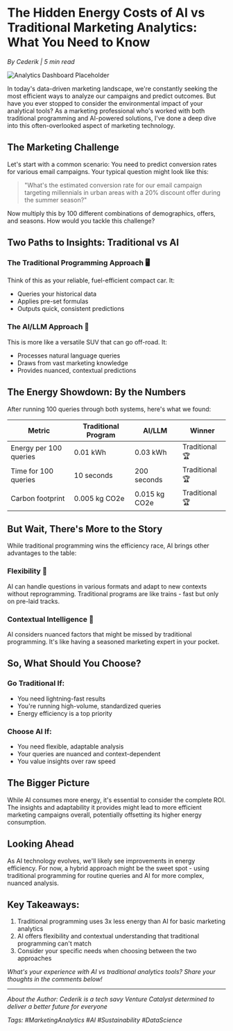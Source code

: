 # The Hidden Energy Costs of AI vs Traditional Marketing Analytics: What You Need to Know

*By Cederik | 5 min read*

![Analytics Dashboard Placeholder](https://via.placeholder.com/800x400)

In today's data-driven marketing landscape, we're constantly seeking the most efficient ways to analyze our campaigns and predict outcomes. But have you ever stopped to consider the environmental impact of your analytical tools? As a marketing professional who's worked with both traditional programming and AI-powered solutions, I've done a deep dive into this often-overlooked aspect of marketing technology.

## The Marketing Challenge

Let's start with a common scenario: You need to predict conversion rates for various email campaigns. Your typical question might look like this:

> "What's the estimated conversion rate for our email campaign targeting millennials in urban areas with a 20% discount offer during the summer season?"

Now multiply this by 100 different combinations of demographics, offers, and seasons. How would you tackle this challenge?

## Two Paths to Insights: Traditional vs AI

### The Traditional Programming Approach 🖥️
Think of this as your reliable, fuel-efficient compact car. It:
- Queries your historical data
- Applies pre-set formulas
- Outputs quick, consistent predictions

### The AI/LLM Approach 🤖
This is more like a versatile SUV that can go off-road. It:
- Processes natural language queries
- Draws from vast marketing knowledge
- Provides nuanced, contextual predictions

## The Energy Showdown: By the Numbers

After running 100 queries through both systems, here's what we found:

| Metric | Traditional Program | AI/LLM | Winner |
|--------|---------------------|--------|--------|
| Energy per 100 queries | 0.01 kWh | 0.03 kWh | Traditional 🏆 |
| Time for 100 queries | 10 seconds | 200 seconds | Traditional 🏆 |
| Carbon footprint | 0.005 kg CO2e | 0.015 kg CO2e | Traditional 🏆 |

## But Wait, There's More to the Story

While traditional programming wins the efficiency race, AI brings other advantages to the table:

### Flexibility 🔄
AI can handle questions in various formats and adapt to new contexts without reprogramming. Traditional programs are like trains - fast but only on pre-laid tracks.

### Contextual Intelligence 🧠
AI considers nuanced factors that might be missed by traditional programming. It's like having a seasoned marketing expert in your pocket.

## So, What Should You Choose?

### Go Traditional If:
- You need lightning-fast results
- You're running high-volume, standardized queries
- Energy efficiency is a top priority

### Choose AI If:
- You need flexible, adaptable analysis
- Your queries are nuanced and context-dependent
- You value insights over raw speed

## The Bigger Picture

While AI consumes more energy, it's essential to consider the complete ROI. The insights and adaptability it provides might lead to more efficient marketing campaigns overall, potentially offsetting its higher energy consumption.

## Looking Ahead

As AI technology evolves, we'll likely see improvements in energy efficiency. For now, a hybrid approach might be the sweet spot - using traditional programming for routine queries and AI for more complex, nuanced analysis.

## Key Takeaways:
1. Traditional programming uses 3x less energy than AI for basic marketing analytics
2. AI offers flexibility and contextual understanding that traditional programming can't match
3. Consider your specific needs when choosing between the two approaches

*What's your experience with AI vs traditional analytics tools? Share your thoughts in the comments below!*

---

*About the Author: Cederik is a tech savy Venture Catalyst determined to deliver a better future for everyone*

*Tags: #MarketingAnalytics #AI #Sustainability #DataScience*